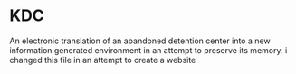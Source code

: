 # KDC
An electronic translation of an abandoned detention center into a new information generated environment in an attempt to preserve its memory. 
i changed this file in an attempt to create a website
